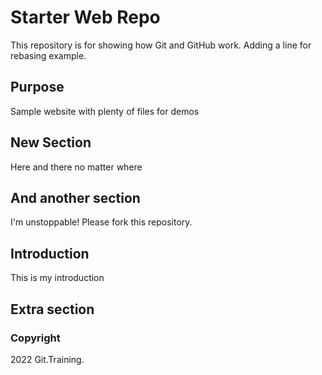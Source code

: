 # Starter Web Repo

This repository is for showing how Git and GitHub work.
Adding a line for rebasing example.

## Purpose

Sample website with plenty of files for demos

## New Section

Here and there no matter where

## And another section

I'm unstoppable! Please fork this repository.

## Introduction

This is my introduction

## Extra section

### Copyright

2022 Git.Training.
